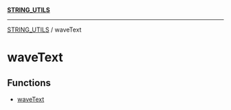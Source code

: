 [**STRING_UTILS**](../README.md)

***

[STRING_UTILS](../README.md) / waveText

# waveText

## Functions

- [waveText](functions/waveText.md)
